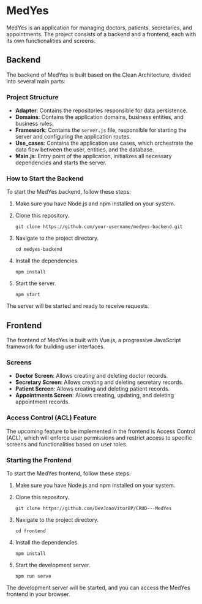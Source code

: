 
# MedYes

MedYes is an application for managing doctors, patients, secretaries, and appointments. The project consists of a backend and a frontend, each with its own functionalities and screens.

## Backend

The backend of MedYes is built based on the Clean Architecture, divided into several main parts:

### Project Structure

- **Adapter**: Contains the repositories responsible for data persistence.
- **Domains**: Contains the application domains, business entities, and business rules.
- **Framework**: Contains the `server.js` file, responsible for starting the server and configuring the application routes.
- **Use_cases**: Contains the application use cases, which orchestrate the data flow between the user, entities, and the database.
- **Main.js**: Entry point of the application, initializes all necessary dependencies and starts the server.

### How to Start the Backend

To start the MedYes backend, follow these steps:

1. Make sure you have Node.js and npm installed on your system.

2. Clone this repository.

   ```
   git clone https://github.com/your-username/medyes-backend.git
   ```

3. Navigate to the project directory.

   ```
   cd medyes-backend
   ```

4. Install the dependencies.

   ```
   npm install
   ```

5. Start the server.

   ```
   npm start
   ```

The server will be started and ready to receive requests.

## Frontend

The frontend of MedYes is built with Vue.js, a progressive JavaScript framework for building user interfaces.

### Screens

- **Doctor Screen**: Allows creating and deleting doctor records.
- **Secretary Screen**: Allows creating and deleting secretary records.
- **Patient Screen**: Allows creating and deleting patient records.
- **Appointments Screen**: Allows creating, updating, and deleting appointment records.

### Access Control (ACL) Feature

The upcoming feature to be implemented in the frontend is Access Control (ACL), which will enforce user permissions and restrict access to specific screens and functionalities based on user roles.

### Starting the Frontend

To start the MedYes frontend, follow these steps:

1. Make sure you have Node.js and npm installed on your system.

2. Clone this repository.

   ```
   git clone https://github.com/DevJoaoVitorBP/CRUD---MedYes
   ```

3. Navigate to the project directory.

   ```
   cd frontend
   ```

4. Install the dependencies.

   ```
   npm install
   ```

5. Start the development server.

   ```
   npm run serve
   ```

The development server will be started, and you can access the MedYes frontend in your browser.
